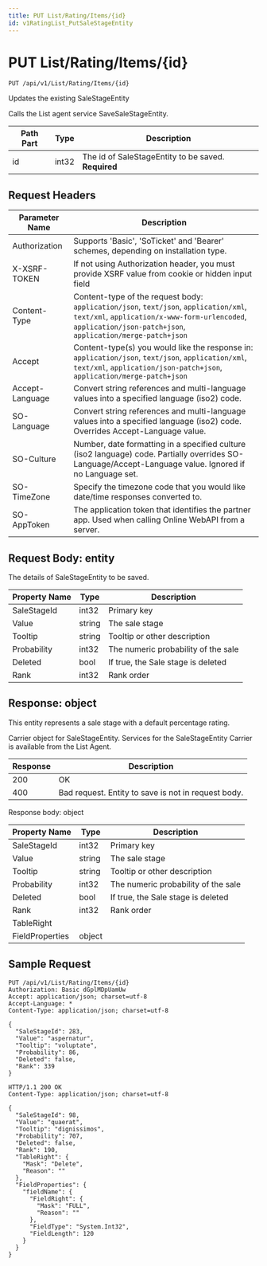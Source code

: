 ```yaml
---
title: PUT List/Rating/Items/{id}
id: v1RatingList_PutSaleStageEntity
---
```


# PUT List/Rating/Items/{id}

```http
PUT /api/v1/List/Rating/Items/{id}
```

Updates the existing SaleStageEntity

Calls the List agent service SaveSaleStageEntity.




| Path Part | Type | Description |
|-----------|------|-------------|
| id | int32 | The id of SaleStageEntity to be saved. **Required** |



## Request Headers

| Parameter Name | Description |
|----------------|-------------|
| Authorization  | Supports 'Basic', 'SoTicket' and 'Bearer' schemes, depending on installation type. |
| X-XSRF-TOKEN   | If not using Authorization header, you must provide XSRF value from cookie or hidden input field |
| Content-Type | Content-type of the request body: `application/json`, `text/json`, `application/xml`, `text/xml`, `application/x-www-form-urlencoded`, `application/json-patch+json`, `application/merge-patch+json` |
| Accept         | Content-type(s) you would like the response in: `application/json`, `text/json`, `application/xml`, `text/xml`, `application/json-patch+json`, `application/merge-patch+json` |
| Accept-Language | Convert string references and multi-language values into a specified language (iso2) code. |
| SO-Language | Convert string references and multi-language values into a specified language (iso2) code. Overrides Accept-Language value. |
| SO-Culture | Number, date formatting in a specified culture (iso2 language) code. Partially overrides SO-Language/Accept-Language value. Ignored if no Language set. |
| SO-TimeZone | Specify the timezone code that you would like date/time responses converted to. |
| SO-AppToken | The application token that identifies the partner app. Used when calling Online WebAPI from a server. |

## Request Body: entity  

The details of SaleStageEntity to be saved. 

| Property Name | Type |  Description |
|----------------|------|--------------|
| SaleStageId | int32 | Primary key |
| Value | string | The sale stage |
| Tooltip | string | Tooltip or other description |
| Probability | int32 | The numeric probability of the sale |
| Deleted | bool | If true, the Sale stage is deleted |
| Rank | int32 | Rank order |


## Response: object

This entity represents a sale stage with a default percentage rating.



Carrier object for SaleStageEntity.
Services for the SaleStageEntity Carrier is available from the <see cref="T:SuperOffice.CRM.Services.IListAgent">List Agent</see>.

| Response | Description |
|----------------|-------------|
| 200 | OK |
| 400 | Bad request. Entity to save is not in request body. |

Response body: object

| Property Name | Type |  Description |
|----------------|------|--------------|
| SaleStageId | int32 | Primary key |
| Value | string | The sale stage |
| Tooltip | string | Tooltip or other description |
| Probability | int32 | The numeric probability of the sale |
| Deleted | bool | If true, the Sale stage is deleted |
| Rank | int32 | Rank order |
| TableRight |  |  |
| FieldProperties | object |  |

## Sample Request

```http!
PUT /api/v1/List/Rating/Items/{id}
Authorization: Basic dGplMDpUamUw
Accept: application/json; charset=utf-8
Accept-Language: *
Content-Type: application/json; charset=utf-8

{
  "SaleStageId": 283,
  "Value": "aspernatur",
  "Tooltip": "voluptate",
  "Probability": 86,
  "Deleted": false,
  "Rank": 339
}
```

```http_
HTTP/1.1 200 OK
Content-Type: application/json; charset=utf-8

{
  "SaleStageId": 98,
  "Value": "quaerat",
  "Tooltip": "dignissimos",
  "Probability": 707,
  "Deleted": false,
  "Rank": 190,
  "TableRight": {
    "Mask": "Delete",
    "Reason": ""
  },
  "FieldProperties": {
    "fieldName": {
      "FieldRight": {
        "Mask": "FULL",
        "Reason": ""
      },
      "FieldType": "System.Int32",
      "FieldLength": 120
    }
  }
}
```